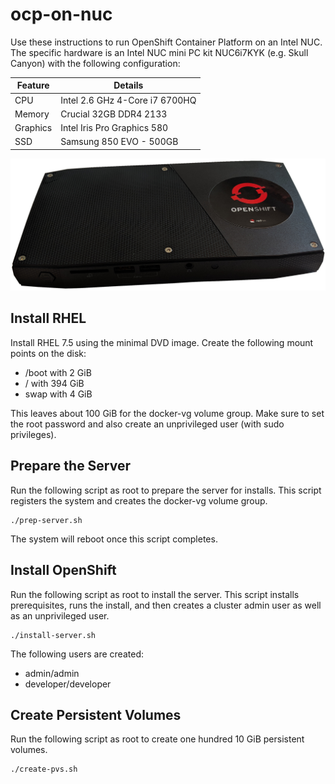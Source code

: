 # ocp-on-nuc
Use these instructions to run OpenShift Container Platform on an
Intel NUC.  The specific hardware is an Intel NUC mini PC kit
NUC6i7KYK (e.g. Skull Canyon) with the following configuration:

| Feature | Details |
| ------- | ------- |
| CPU | Intel 2.6 GHz 4-Core i7 6700HQ |
| Memory | Crucial 32GB DDR4 2133 |
| Graphics | Intel Iris Pro Graphics 580 |
| SSD | Samsung 850 EVO - 500GB |

![My Little NUC](my-intel-nuc.png?raw=true "My Little NUC")

## Install RHEL
Install RHEL 7.5 using the minimal DVD image.  Create the following
mount points on the disk:

* /boot with 2 GiB
* / with 394 GiB
* swap with 4 GiB

This leaves about 100 GiB for the docker-vg volume group.  Make
sure to set the root password and also create an unprivileged user
(with sudo privileges).

## Prepare the Server
Run the following script as root to prepare the server for installs.
This script registers the system and creates the docker-vg volume
group.

    ./prep-server.sh

The system will reboot once this script completes.

## Install OpenShift
Run the following script as root to install the server.  This script
installs prerequisites, runs the install, and then creates a cluster
admin user as well as an unprivileged user.

    ./install-server.sh

The following users are created:

* admin/admin
* developer/developer

## Create Persistent Volumes
Run the following script as root to create one hundred 10 GiB
persistent volumes.

    ./create-pvs.sh

